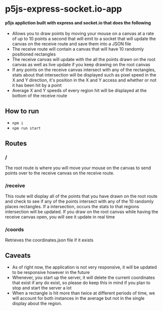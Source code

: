 # p5js-express-socket.io-app
#### p5js appliction built with express and socket.io that does the following

- Allows you to draw points by moving your mouse on a canvas at a rate of up to 10 points a second that will emit to a socket that will update the canvas on the receive route and save them into a JSON file
- The receive route will contain a canvas that will have 10 randomly positioned rectangles
- The receive canvas will update with the all the points drawn on the root canvas as well as live update if you keep drawing on the root canvas
- If any points on the receive canvas intersect with any of the rectangles, stats about that intersection will be displayed such as pixel speed in the X and Y direction, it's position in the X and Y access and whether or not it has been hit by a point
- Average X and Y speeds of every region hit will be displayed at the bottom of the receive route


## How to run

- `npm i`
- `npm run start`

## Routes

### /
The root route is where you will move your mouse on the canvas to send points over to the receive canvas on the receive route. 

### /receive
This route will display all of the points that you have drawn on the root route and check to see if any of the points intersect with any of the 10 randomly places rectangles. If a intersection, occurs the stats to that regions intersection will be updated. If you draw on the root canvas while having the receive canvas open, you will see it update in real time

### /coords
Retrieves the coordinates.json file if it exists

## Caveats 

- As of right now, the application is not very responsive, it will be updated to be responsive however in the future
- Whenever, you start up the server, it will delete the current coordinates that exist if any do exist, so please do keep this in mind if you plan to stop and start the server a lot
- When a rectangle is hit more than twice at different periods of time, we will account for both instances in the average but not in the single display about the region.
